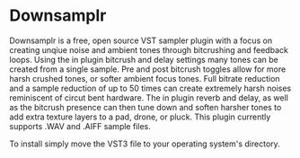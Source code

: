 # Downsamplr


Downsamplr is a free, open source VST sampler plugin with a focus on creating unqiue noise and ambient tones through bitcrushing and feedback loops.  Using the in plugin bitcrush and delay settings many tones can be created from a single sample.  Pre and post bitcrush toggles allow for more harsh crushed tones, or softer ambient focus tones.  Full bitrate reduction and a sample reduction of up to 50 times can create extremely harsh noises reminiscent of circut bent hardware.  The in plugin reverb and delay, as well as the bitcrush presence can then tune down and soften harsher tones to add extra texture layers to a pad, drone, or pluck.  This plugin currently supports .WAV and .AIFF sample files.

To install simply move the VST3 file to your operating system's directory.
